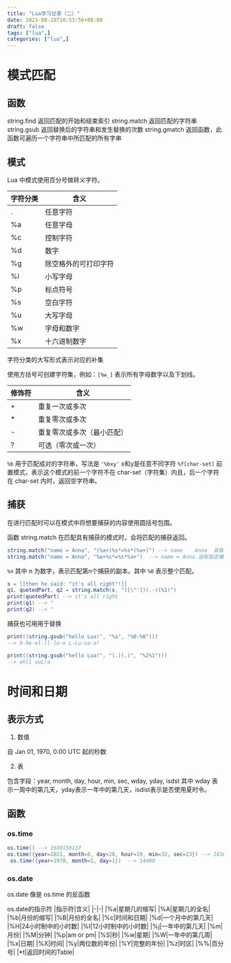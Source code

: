 ```yaml
---
title: "Lua学习记录（二）"
date: 2021-08-28T10:53:56+08:00
draft: false
tags: ["lua",]
categories: ["lua",]
---
```


# 模式匹配

## 函数

string.find 返回匹配的开始和结束索引
string.match 返回匹配的字符串
string.gsub  返回替换后的字符串和发生替换的次数
string.gmatch 返回函数，此函数可遍历一个字符串中所匹配的所有字串

## 模式

Lua 中模式使用百分号做转义字符。

|字符分类|含义|
|-|-|
|.|任意字符|
|%a|任意字母|
|%c|控制字符|
|%d|数字|
|%g|除空格外的可打印字符|
|%l|小写字母|
|%p|标点符号|
|%s|空白字符|
|%u|大写字母|
|%w|字母和数字|
|%x|十六进制数字|

字符分类的大写形式表示对应的补集

使用方括号可创建字符集，例如：`[%w_]` 表示所有字母数字以及下划线。

|修饰符|含义|
|-|-|
|+|重复一次或多次|
|*|重复零次或多次|
|-|重复零次或多次（最小匹配）|
|?|可选（零次或一次）|

`%b` 用于匹配成对的字符串，写法是 `'%bxy'` x和y是任意不同字符
`%f[char-set]` 前置模式，表示这个模式的前一个字符不在 char-set（字符集）内且，后一个字符在 char-set 内时，返回空字符串。

## 捕获

在进行匹配时可以在模式中将想要捕获的内容使用圆括号包围。

函数 string.match 在匹配具有捕获的模式时，会将匹配的捕获返回。

```lua
string.match("name = Anna", "(%a+)%s*=%s*(%a+)") --> name    Anna  具有捕获
string.match("name = Anna", "%a+%s*=%s*%a+")  --> name = Anna 没有指定捕获
```

`%n` 其中 n 为数字，表示匹配第n个捕获的副本。其中 `%0` 表示整个匹配。

```lua
s = [[then he said: "it's all right"!]]
q1, quotedPart, q2 = string.match(s, "([\"'])(.-)(%1)")
print(quotedPart) --> it's all right
print(q1) --> "
print(q2) --> "
```

捕获也可用用于替换

```lua
print((string.gsub("hello Lua!", "%a", "%0-%0")))
--> h-he-el-ll-lo-o L-Lu-ua-a!

print((string.gsub("hello Lua!", "(.)(.)", "%2%1")))
--> ehll ouL!a
```

# 时间和日期

## 表示方式

1. 数值

自 Jan 01, 1970, 0:00 UTC 起的秒数

2. 表

包含字段：year, month, day, hour, min, sec, wday, yday, isdst
其中 wday 表示一周中的第几天，yday表示一年中的第几天，isdist表示是否使用夏时令。


## 函数

### os.time

```lua
os.time() --> 1630150137
os.time({year=2021, month=8, day=28, hour=19, min=32, sec=23}) --> 1630150343
 os.time({year=1970, month=1, day=1})  --> 14400
```

### os.date

os.date 像是 os.time 的反函数

os.date的指示符
|指示符|含义|
|-|-|
|%a|星期几的缩写|
|%A|星期几的全名|
|%b|月份的缩写|
|%B|月份的全名|
|%c|时间和日期|
|%d|一个月中的第几天|
|%H|24小时制中的小时数|
|%I|12小时制中的小时数|
|%j|一年中的第几天|
|%m|月份|
|%M|分钟|
|%p|am or pm|
|%S|秒|
|%w|星期|
|%W|一年中的第几周|
|%x|日期|
|%X|时间|
|%y|两位数的年份|
|%Y|完整的年份|
|%z|时区|
|%%|百分号|
|*t|返回时间的Table|
